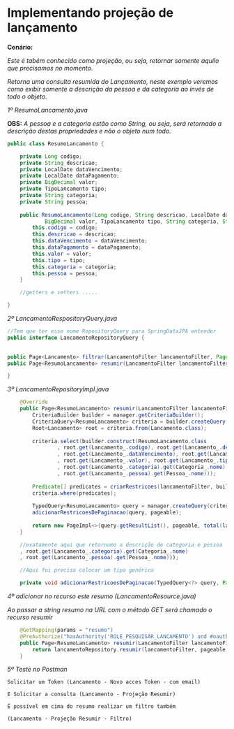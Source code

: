 # Implementando projeção de lançamento

**Cenário:**

*Este é tabém conhecido como projeção, ou seja, retornar somente aquilo que precisamos no momento.*

*Retorna uma consulta resumida do Lançamento, neste exemplo veremos como exibir somente a descrição da pessoa e da categoria ao invés de todo o objeto.*

*1º ResumoLancamento.java*

**OBS:**
*A pessoa e a categoria estão como String, ou seja, será retornado a descrição destas propriedades e não o objeto num todo.*

```java
public class ResumoLancamento {

	private Long codigo;
	private String descricao;
	private LocalDate dataVencimento;
	private LocalDate dataPagamento;
	private BigDecimal valor;
	private TipoLancamento tipo;
	private String categoria;
	private String pessoa;
	
	public ResumoLancamento(Long codigo, String descricao, LocalDate dataVencimento, LocalDate dataPagamento,
			BigDecimal valor, TipoLancamento tipo, String categoria, String pessoa) {
		this.codigo = codigo;
		this.descricao = descricao;
		this.dataVencimento = dataVencimento;
		this.dataPagamento = dataPagamento;
		this.valor = valor;
		this.tipo = tipo;
		this.categoria = categoria;
		this.pessoa = pessoa;
	}

    //getters e setters .....

}
```
*2º LancamentoRespositoryQuery.java*

```java
//Tem que ter esse nome RepositoryQuery para SpringDataJPA entender
public interface LancamentoRepositoryQuery {
	

public Page<Lancamento> filtrar(LancamentoFilter lancamentoFilter, Pageable pageable);
public Page<ResumoLancamento> resumir(LancamentoFilter lancamentoFilter, Pageable pageable);

}
```
*3º LancamentoRepositoryImpl.java*

```java
	@Override
	public Page<ResumoLancamento> resumir(LancamentoFilter lancamentoFilter, Pageable pageable) {
		CriteriaBuilder builder = manager.getCriteriaBuilder();
		CriteriaQuery<ResumoLancamento> criteria = builder.createQuery(ResumoLancamento.class);
		Root<Lancamento> root = criteria.from(Lancamento.class);
		
		criteria.select(builder.construct(ResumoLancamento.class
				, root.get(Lancamento_.codigo), root.get(Lancamento_.descricao)
				, root.get(Lancamento_.dataVencimento), root.get(Lancamento_.dataPagamento)
				, root.get(Lancamento_.valor), root.get(Lancamento_.tipo)
				, root.get(Lancamento_.categoria).get(Categoria_.nome)
				, root.get(Lancamento_.pessoa).get(Pessoa_.nome)));
		
		Predicate[] predicates = criarRestricoes(lancamentoFilter, builder, root);
		criteria.where(predicates);
		
		TypedQuery<ResumoLancamento> query = manager.createQuery(criteria);
		adicionarRestricoesDePaginacao(query, pageable);
		
		return new PageImpl<>(query.getResultList(), pageable, total(lancamentoFilter));
	}
```
```java
	//exatamente aqui que retornamo a descrição de categoria e pessoa
	, root.get(Lancamento_.categoria).get(Categoria_.nome)
	, root.get(Lancamento_.pessoa).get(Pessoa_.nome)));

	//Aqui foi preciso colocar um tipo genérico

	private void adicionarRestricoesDePaginacao(TypedQuery<?> query, Pageable pageable)
```				

*4º adicionar no recurso este resumo (LancamentoResource.java)*

*Ao passar a string resumo na URL com o método GET será chamado o recurso resumir*

```java
	@GetMapping(params = "resumo")
	@PreAuthorize("hasAuthority('ROLE_PESQUISAR_LANCAMENTO') and #oauth2.hasScope('read')")
	public Page<ResumoLancamento> resumir(LancamentoFilter lancamentoFilter, Pageable pageable) {
		return lancamentoRepository.resumir(lancamentoFilter, pageable);
	}
```	
*5º Teste no Postman*

```
Solicitar um Token (Lancamento - Novo acces Token - com email)

E Solicitar a consulta (Lancamento - Projeção Resumir)

É possível em cima do resumo realizar um filtro também

(Lancamento - Projeção Resumir - Filtro)
```
